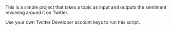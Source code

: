 This is a simple project that takes a topic as input and outputs the sentiment revolving around it on Twitter.

Use your own Twitter Developer account keys to run this script.

